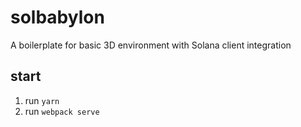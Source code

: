 # solbabylon
A boilerplate for basic 3D environment with Solana client integration

## start
1. run `yarn`
2. run `webpack serve`